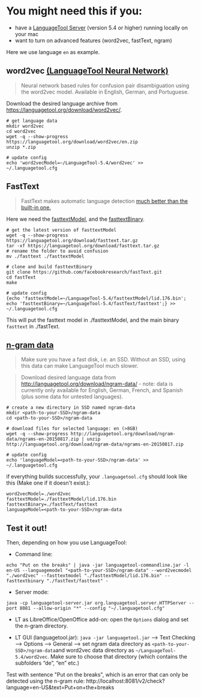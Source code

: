 
# You might need this if you: 
* have a [LanguageTool Server](https://dev.languagetool.org/http-server)  (version 5.4 or higher) running locally on your mac
* want to turn on advanced features (word2vec, fastText, ngram) 

Here we use language `en` as example. 



## word2vec [(LanguageTool Neural Network)](https://github.com/gulp21/languagetool-neural-network)

> Neural network based rules for confusion pair disambiguation using the word2vec model. Available in English, German, and Portuguese.

Download the desired language archive from https://languagetool.org/download/word2vec/. 


  ```
  # get language data 
  mkdir word2vec
  cd word2vec
  wget -q --show-progress https://languagetool.org/download/word2vec/en.zip
  unzip *.zip
  
  # update config 
  echo 'word2vecModel=~/LanguageTool-5.4/word2vec' >> ~/.languagetool.cfg
  ```
## FastText
> FastText makes automatic language detection [much better than the built-in one.](https://github.com/languagetool-org/languagetool/blob/master/languagetool-standalone/CHANGES.md#http-api--lt-server-4)

Here we need the [fasttextModel](https://fasttext.cc/docs/en/language-identification.html), and the [fasttextBinary](https://fasttext.cc/docs/en/support.html).

  ```
  # get the latest version of fasttextModel
  wget -q --show-progress https://languagetool.org/download/fasttext.tar.gz
  tar -xf https://languagetool.org/download/fasttext.tar.gz
  # rename the folder to avoid confusion
  mv ./fasttext ./fasttextModel 

  # clone and build fasttextBinary
  git clone https://github.com/facebookresearch/fastText.git
  cd fastText
  make

  # update config
  {echo 'fasttextModel=~/LanguageTool-5.4/fasttextModel/lid.176.bin'; echo 'fasttextBinary=~/LanguageTool-5.4/fastText/fasttext';} >> ~/.languagetool.cfg
  ```
This will put the fasttext model in ./fasttextModel, and the main binary `fasttext` in ./fastText. 

## [n-gram data](https://dev.languagetool.org/finding-errors-using-n-gram-data)

> Make sure you have a fast disk, i.e. an SSD. Without an SSD, using this data can make LanguageTool much slower.

> Download desired language data from http://languagetool.org/download/ngram-data/ - note: data is currently only available for English, German, French, and Spanish (plus some data for untested languages).

  ```
  # create a new directory in SSD named ngram-data
  mkdir <path-to-your-SSD>/ngram-data
  cd <path-to-your-SSD>/ngram-data
  
  # download files for selected language: en (>8GB)
  wget -q --show-progress http://languagetool.org/download/ngram-data/ngrams-en-20150817.zip | unzip http://languagetool.org/download/ngram-data/ngrams-en-20150817.zip 
  
  # update config 
  echo 'languageModel=<path-to-your-SSD>/ngram-data' >> ~/.languagetool.cfg
  ```

if everything builds successfully, your `.languagetool.cfg` should look like this (Make one if it doesn't exist.):
  ```
  word2vecModel=./word2vec
  fasttextModel=./fasttextModel/lid.176.bin
  fasttextBinary=./fastText/fasttext
  languageModel=<path-to-your-SSD>/ngram-data
  ```


## Test it out!
Then, depending on how you use LanguageTool:

* Command line: 
```
echo "Put on the breaks" | java -jar languagetool-commandline.jar -l en-US --languagemodel "<path-to-your-SSD>/ngram-data" --word2vecmodel "./word2vec" --fasttextmodel "./fasttextModel/lid.176.bin" --fasttextbinary "./fastText/fasttext" - 
```

* Server mode: 
```
java -cp languagetool-server.jar org.languagetool.server.HTTPServer --port 8081 --allow-origin "*" --config "~/.languagetool.cfg"
```

* LT as LibreOffice/OpenOffice add-on: open the `Options` dialog and set the n-gram directory.

+ LT GUI (languagetool.jar): `java -jar languagetool.jar` --> Text Checking --> Options --> General --> set ngram data directory as `<path-to-your-SSD>/ngram-data`and word2vec data directory as `~/LanguageTool-5.4/word2vec`. Make sure to choose that directory (which contains the subfolders “de”, “en” etc.)


Test with sentence "Put on the breaks", which is an error that can only be detected using the n-gram rule: 
http://localhost:8081/v2/check?language=en-US&text=Put+on+the+breaks


